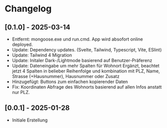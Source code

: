 # Changelog


## [0.1.0] - 2025-03-14
- Entfernt: mongoose.exe und run.cmd. App wird absofort online deployed.
- Update: Dependency updates. (Svelte, Tailwind, Typescript, Vite, ESlint)
- Update: Tailwind 4 Migration
- Update: Initaler Dark-/Lightmode basierend auf Benutzer-Präferenz
- Update: Dateneingabe um mehr Spalten für Wohnort Ergänzt, beachtet jetzt 4 Spalten in belieber Reihenfolge und kombination mit PLZ, Name, Strasse (+Hausnummer), Hausnummer oder Zusatz
- Hinzugefügt: Buttons zum einfachen kopierender Daten
- Fix: Koordinaten Abfrage des Wohnorts basierend auf allen Infos anstatt nur PLZ.


## [0.0.1] - 2025-01-28

- Initiale Erstellung